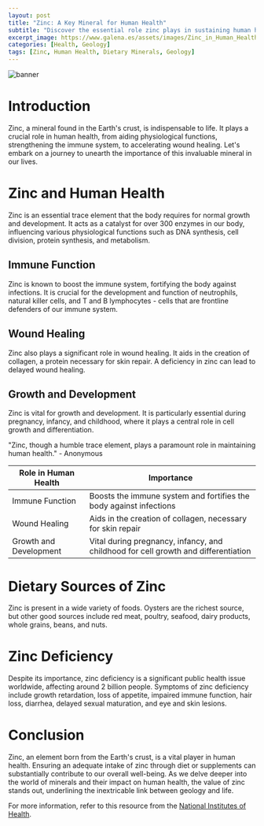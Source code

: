 ```yaml
---
layout: post
title: "Zinc: A Key Mineral for Human Health"
subtitle: "Discover the essential role zinc plays in sustaining human health and its significance in dietary applications."
excerpt_image: https://www.galena.es/assets/images/Zinc_in_Human_Health.png
categories: [Health, Geology]
tags: [Zinc, Human Health, Dietary Minerals, Geology]
---
```


![banner](https://www.galena.es/assets/images/Zinc_in_Human_Health.png "Illustration of various foods rich in zinc, such as oysters, beans, nuts, and whole grains, alongside a diagram highlighting the role of zinc in human health and its benefits for immune function and wound healing.")

# Introduction

Zinc, a mineral found in the Earth's crust, is indispensable to life. It plays a crucial role in human health, from aiding physiological functions, strengthening the immune system, to accelerating wound healing. Let's embark on a journey to unearth the importance of this invaluable mineral in our lives.

# Zinc and Human Health

Zinc is an essential trace element that the body requires for normal growth and development. It acts as a catalyst for over 300 enzymes in our body, influencing various physiological functions such as DNA synthesis, cell division, protein synthesis, and metabolism.

## Immune Function

Zinc is known to boost the immune system, fortifying the body against infections. It is crucial for the development and function of neutrophils, natural killer cells, and T and B lymphocytes - cells that are frontline defenders of our immune system.

## Wound Healing

Zinc also plays a significant role in wound healing. It aids in the creation of collagen, a protein necessary for skin repair. A deficiency in zinc can lead to delayed wound healing.

## Growth and Development

Zinc is vital for growth and development. It is particularly essential during pregnancy, infancy, and childhood, where it plays a central role in cell growth and differentiation.

"Zinc, though a humble trace element, plays a paramount role in maintaining human health." - Anonymous

| Role in Human Health | Importance |
|---|---|
| Immune Function | Boosts the immune system and fortifies the body against infections |
| Wound Healing | Aids in the creation of collagen, necessary for skin repair |
| Growth and Development | Vital during pregnancy, infancy, and childhood for cell growth and differentiation |

# Dietary Sources of Zinc

Zinc is present in a wide variety of foods. Oysters are the richest source, but other good sources include red meat, poultry, seafood, dairy products, whole grains, beans, and nuts.

# Zinc Deficiency

Despite its importance, zinc deficiency is a significant public health issue worldwide, affecting around 2 billion people. Symptoms of zinc deficiency include growth retardation, loss of appetite, impaired immune function, hair loss, diarrhea, delayed sexual maturation, and eye and skin lesions.

# Conclusion

Zinc, an element born from the Earth's crust, is a vital player in human health. Ensuring an adequate intake of zinc through diet or supplements can substantially contribute to our overall well-being. As we delve deeper into the world of minerals and their impact on human health, the value of zinc stands out, underlining the inextricable link between geology and life.

For more information, refer to this resource from the [National Institutes of Health](https://ods.od.nih.gov/factsheets/Zinc-HealthProfessional/).